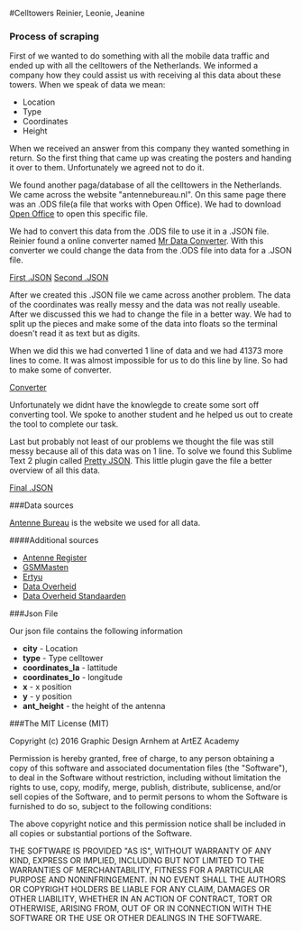 #Celltowers
Reinier, Leonie, Jeanine

### Process of scraping
First of we wanted to do something with all the mobile data traffic and ended up with all the celltowers of the Netherlands. We informed a company how they could assist us with receiving al this data about these towers. When we speak of data we mean:

- Location
- Type
- Coordinates
- Height

When we received an answer from this company they wanted something in return. So the first thing that came up was creating the posters and handing it over to them. Unfortunately we agreed not to do it. 

We found another paga/database of all the celltowers in the Netherlands. We came across the website "antennebureau.nl". On this same page there was an .ODS file(a file that works with Open Office). We had to download [Open Office](https://www.openoffice.org) to open this specific file.

We had to convert this data from the .ODS file to use it in a .JSON file. Reinier found a online converter named [Mr Data Converter](https://shancarter.github.io/mr-data-converter/). With this converter we could change the data from the .ODS file into data for a .JSON file.

[First .JSON](masten.JSON) [Second .JSON](masten2.JSON)

After we created this .JSON file we came across another problem. The data of the coordinates was really messy and the data was not really useable. After we discussed this we had to change the file in a better way. We had to split up the pieces and make some of the data into floats so the terminal doesn't read it as text but as digits. 

When we did this we had converted 1 line of data and we had 41373 more lines to come. It was almost impossible for us to do this line by line. So had to make some of converter.

[Converter](converter.py) 

Unfortunately we didnt have the knowlegde to create some sort off converting tool. We spoke to another student and he helped us out to create the tool to complete our task.

Last but probably not least of our problems we thought the file was still messy because all of this data was on 1 line. To solve we found this Sublime Text 2 plugin called [Pretty JSON](https://github.com/dzhibas/SublimePrettyJson). This little plugin gave the file a better overview of all this data.

[Final .JSON](masten3.JSON)

###Data sources

[Antenne Bureau](http://www.antennebureau.nl/onderwerpen/algemeen/antenneregister) is the website we used for all data.

####Additional sources
- [Antenne Register](http://www.antenneregister.nl/)
- [GSMMasten](http://www.gsmmasten.nl/)
- [Ertyu](http://www.ertyu.org/steven_nikkel/cancellsites.html)
- [Data Overheid](https://data.overheid.nl/data/dataset/roet-ec-2014)
- [Data Overheid Standaarden](https://data.overheid.nl/data/dataset?theme_facet=http%3A%2F%2Fstandaarden.overheid.nl%2Fowms%2Fterms%2FNatuur_en_milieu)




###Json File

Our json file contains the following information

-	**city** - Location
-	**type** - Type celltower
-	**coordinates_la** - lattitude
-	**coordinates_lo** - longitude 
-	**x** - x position
-	**y** - y position
-	**ant_height** - the height of the antenna

###The MIT License (MIT)

Copyright (c) 2016 Graphic Design Arnhem at ArtEZ Academy

Permission is hereby granted, free of charge, to any person obtaining a copy
of this software and associated documentation files (the "Software"), to deal
in the Software without restriction, including without limitation the rights
to use, copy, modify, merge, publish, distribute, sublicense, and/or sell
copies of the Software, and to permit persons to whom the Software is
furnished to do so, subject to the following conditions:

The above copyright notice and this permission notice shall be included in all
copies or substantial portions of the Software.

THE SOFTWARE IS PROVIDED "AS IS", WITHOUT WARRANTY OF ANY KIND, EXPRESS OR
IMPLIED, INCLUDING BUT NOT LIMITED TO THE WARRANTIES OF MERCHANTABILITY,
FITNESS FOR A PARTICULAR PURPOSE AND NONINFRINGEMENT. IN NO EVENT SHALL THE
AUTHORS OR COPYRIGHT HOLDERS BE LIABLE FOR ANY CLAIM, DAMAGES OR OTHER
LIABILITY, WHETHER IN AN ACTION OF CONTRACT, TORT OR OTHERWISE, ARISING FROM,
OUT OF OR IN CONNECTION WITH THE SOFTWARE OR THE USE OR OTHER DEALINGS IN THE
SOFTWARE.
